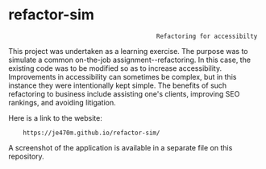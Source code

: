 # refactor-sim
                                             Refactoring for accessibilty

This project was undertaken as a learning exercise. The purpose was to simulate a common on-the-job assignment--refactoring. In this case, the existing code was to be modified so as to increase accessibility. Improvements in accessibility can sometimes be complex, but in this instance they were intentionally kept simple. The benefits of such refactoring to business include assisting one's clients, improving SEO rankings, and avoiding litigation. 

Here is a link to the website:

        https://je470m.github.io/refactor-sim/
        
        
A screenshot of the application is available in a separate file on this repository.
